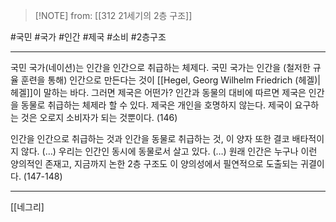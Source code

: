  > [!NOTE] from: [[312 21세기의 2층 구조]]

#국민 #국가 #인간 #제국 #소비 #2층구조 

--- 
국민 국가(네이션)는 인간을 인간으로 취급하는 체제다. 국민 국가는 인간을 (철저한 규율 훈련을 통해) 인간으로 만든다는 것이 [[Hegel, Georg Wilhelm Friedrich (헤겔)|헤겔]]이 말하는 바다. 그러면 제국은 어떤가? 인간과 동물의 대비에 따르면 제국은 인간을 동물로 취급하는 체제라 할 수 있다. 제국은 개인을 호명하지 않는다. 제국이 요구하는 것은 오로지 소비자가 되는 것뿐이다. (146)

인간을 인간으로 취급하는 것과 인간을 동물로 취급하는 것, 이 양자 또한 결코 배타적이지 않다. (…) 우리는 인간인 동시에 동물로서 살고 있다. (…) 원래 인간은 누구나 이런 양의적인 존재고, 지금까지 논한 2층 구조도 이 양의성에서 필연적으로 도출되는 귀결이다. (147-148)


--- 
[[네그리]